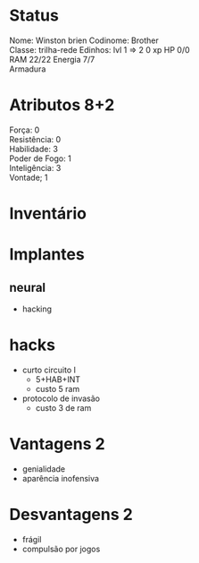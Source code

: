 # Status
Nome: Winston brien
Codinome: Brother  
Classe: trilha-rede
Edinhos:
lvl 1 => 2
0 xp
HP 0/0   
RAM 22/22
Energia 7/7   
Armadura    

# Atributos 8+2
Força: 0   
Resistência: 0  
Habilidade: 3  
Poder de Fogo: 1   
Inteligência: 3  
Vontade; 1   

# Inventário


# Implantes 
## neural
- hacking

# hacks
- curto circuito I
	- 5+HAB+INT
	- custo 5 ram
- protocolo de invasão
	- custo 3 de ram

# Vantagens 2 
- genialidade
- aparência inofensiva

# Desvantagens 2
- frágil
- compulsão por jogos
